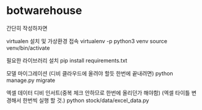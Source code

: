 # botwarehouse

간단히 작성하자면

virtualen 설치 및 가상환경 접속
virtualenv -p python3 venv 
source venv/bin/activate

필요한 라이브러리 설치
pip install requirements.txt

모델 마이그레이션 (디비 클라우드에 올려야 할듯 한번에 끝내려면)
python manage.py migrate

엑셀 데이터 디비 인서트(중복 체크 안하므로 한번에 올리던가 해야함)
(엑셀 타이틀 변경해서 한번씩 실행 할 것.)
python stock/data/excel_data.py
